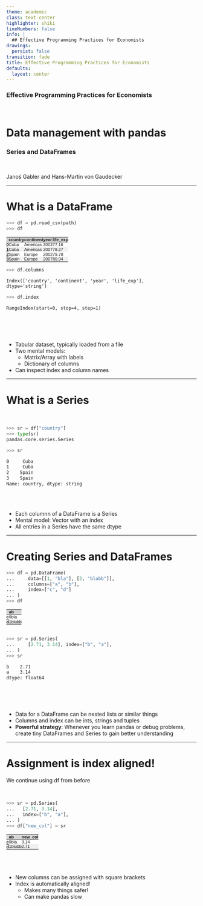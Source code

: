 ```yaml
---
theme: academic
class: text-center
highlighter: shiki
lineNumbers: false
info: |
  ## Effective Programming Practices for Economists
drawings:
  persist: false
transition: fade
title: Effective Programming Practices for Economists
defaults:
  layout: center
---
```


### Effective Programming Practices for Economists

<br>

# Data management with pandas

### Series and DataFrames

<br>


Janoś Gabler and Hans-Martin von Gaudecker

---

# What is a DataFrame

<div class="flex gap-8">
<div>

```python
>>> df = pd.read_csv(path)
>>> df
```

<style type="text/css">
#T_d622d   {
  margin: 0;
  font-family: "Helvetica", "Helvetica", sans-serif;
  border-collapse: collapse;
  border: none;
  font-size: 80%;
}
#T_d622d thead {
  background-color: #D3D3D3;
}
#T_d622d tbody tr:nth-child(even) {
  background-color: #f1f1f1;
}
#T_d622d tbody tr:nth-child(odd) {
  background-color: #fff;
}
#T_d622d td {
  padding: 0em;
}
#T_d622d th {
  font-weight: bold;
  text-align: left;
  padding: 0em;
}
#T_d622d caption {
  caption-side: bottom;
}
</style>
<table id="T_d622d">
  <thead>
    <tr>
      <th class="blank level0" >&nbsp;</th>
      <th id="T_d622d_level0_col0" class="col_heading level0 col0" >country</th>
      <th id="T_d622d_level0_col1" class="col_heading level0 col1" >continent</th>
      <th id="T_d622d_level0_col2" class="col_heading level0 col2" >year</th>
      <th id="T_d622d_level0_col3" class="col_heading level0 col3" >life_exp</th>
    </tr>
  </thead>
  <tbody>
    <tr>
      <th id="T_d622d_level0_row0" class="row_heading level0 row0" >0</th>
      <td id="T_d622d_row0_col0" class="data row0 col0" >Cuba</td>
      <td id="T_d622d_row0_col1" class="data row0 col1" >Americas</td>
      <td id="T_d622d_row0_col2" class="data row0 col2" >2002</td>
      <td id="T_d622d_row0_col3" class="data row0 col3" >77.16</td>
    </tr>
    <tr>
      <th id="T_d622d_level0_row1" class="row_heading level0 row1" >1</th>
      <td id="T_d622d_row1_col0" class="data row1 col0" >Cuba</td>
      <td id="T_d622d_row1_col1" class="data row1 col1" >Americas</td>
      <td id="T_d622d_row1_col2" class="data row1 col2" >2007</td>
      <td id="T_d622d_row1_col3" class="data row1 col3" >78.27</td>
    </tr>
    <tr>
      <th id="T_d622d_level0_row2" class="row_heading level0 row2" >2</th>
      <td id="T_d622d_row2_col0" class="data row2 col0" >Spain</td>
      <td id="T_d622d_row2_col1" class="data row2 col1" >Europe</td>
      <td id="T_d622d_row2_col2" class="data row2 col2" >2002</td>
      <td id="T_d622d_row2_col3" class="data row2 col3" >79.78</td>
    </tr>
    <tr>
      <th id="T_d622d_level0_row3" class="row_heading level0 row3" >3</th>
      <td id="T_d622d_row3_col0" class="data row3 col0" >Spain</td>
      <td id="T_d622d_row3_col1" class="data row3 col1" >Europe</td>
      <td id="T_d622d_row3_col2" class="data row3 col2" >2007</td>
      <td id="T_d622d_row3_col3" class="data row3 col3" >80.94</td>
    </tr>
  </tbody>
</table>



```python
>>> df.columns
```
```txt
Index(['country', 'continent', 'year', 'life_exp'],
dtype='string')
```
```python
>>> df.index
```
```txt
RangeIndex(start=0, stop=4, step=1)
```

</div>
<div>

<br/>
<br/>
<br/>

- Tabular dataset, typically loaded from a file
- Two mental models:
  - Matrix/Array with labels
  - Dictionary of columns
- Can inspect index and column names

</div>
</div>

---

# What is a Series

<br/>

<div class="grid grid-cols-2 gap-4">
<div>

```python
>>> sr = df["country"]
>>> type(sr)
pandas.core.series.Series

>>> sr
```
```txt
0     Cuba
1     Cuba
2    Spain
3    Spain
Name: country, dtype: string
```

</div>
<div>

<br/>
<br/>

- Each columnn of a DataFrame is a Series
- Mental model: Vector with an index
- All entries in a Series have the same dtype

</div>
</div>

---

# Creating Series and DataFrames

<div class="grid grid-cols-2 gap-4">
<div>

```python
>>> df = pd.DataFrame(
...     data=[[1, "bla"], [3, "blubb"]],
...     columns=["a", "b"],
...     index=["c", "d"]
... )
>>> df
```


<style type="text/css">
#T_214be   {
  margin: 0;
  font-family: "Helvetica", "Helvetica", sans-serif;
  border-collapse: collapse;
  border: none;
  font-size: 80%;
}
#T_214be thead {
  background-color: #D3D3D3;
}
#T_214be tbody tr:nth-child(even) {
  background-color: #f1f1f1;
}
#T_214be tbody tr:nth-child(odd) {
  background-color: #fff;
}
#T_214be td {
  padding: 0em;
}
#T_214be th {
  font-weight: bold;
  text-align: left;
  padding: 0em;
}
#T_214be caption {
  caption-side: bottom;
}
</style>
<table id="T_214be">
  <thead>
    <tr>
      <th class="blank level0" >&nbsp;</th>
      <th id="T_214be_level0_col0" class="col_heading level0 col0" >a</th>
      <th id="T_214be_level0_col1" class="col_heading level0 col1" >b</th>
    </tr>
  </thead>
  <tbody>
    <tr>
      <th id="T_214be_level0_row0" class="row_heading level0 row0" >c</th>
      <td id="T_214be_row0_col0" class="data row0 col0" >0</td>
      <td id="T_214be_row0_col1" class="data row0 col1" >bla</td>
    </tr>
    <tr>
      <th id="T_214be_level0_row1" class="row_heading level0 row1" >d</th>
      <td id="T_214be_row1_col0" class="data row1 col0" >1</td>
      <td id="T_214be_row1_col1" class="data row1 col1" >blubb</td>
    </tr>
  </tbody>
</table>


<br/>


```python
>>> sr = pd.Series(
...     [2.71, 3.14], index=["b", "a"],
... )
>>> sr
```
```txt
b    2.71
a    3.14
dtype: float64
```

</div>
<div>

<br/>
<br/>
<br/>

- Data for a DataFrame can be nested lists or similar things
- Columns and index can be ints, strings and tuples
- **Powerful strategy**: Whenever you learn pandas or debug problems, create tiny
DataFrames and Series to gain better understanding

</div>
</div>



---

# Assignment is index aligned!

<div class="grid grid-cols-2 gap-4">
<div>

We continue using df from before

<br/>


```python
>>> sr = pd.Series(
...   [2.71, 3.14],
...   index=["b", "a"],
... )
>>> df["new_col"] = sr
```

<style type="text/css">
#T_d0474   {
  margin: 0;
  font-family: "Helvetica", "Helvetica", sans-serif;
  border-collapse: collapse;
  border: none;
  font-size: 80%;
}
#T_d0474 thead {
  background-color: #D3D3D3;
}
#T_d0474 tbody tr:nth-child(even) {
  background-color: #f1f1f1;
}
#T_d0474 tbody tr:nth-child(odd) {
  background-color: #fff;
}
#T_d0474 td {
  padding: 0em;
}
#T_d0474 th {
  font-weight: bold;
  text-align: left;
  padding: 0em;
}
#T_d0474 caption {
  caption-side: bottom;
}
</style>
<table id="T_d0474">
  <thead>
    <tr>
      <th class="blank level0" >&nbsp;</th>
      <th id="T_d0474_level0_col0" class="col_heading level0 col0" >a</th>
      <th id="T_d0474_level0_col1" class="col_heading level0 col1" >b</th>
      <th id="T_d0474_level0_col2" class="col_heading level0 col2" >new_col</th>
    </tr>
  </thead>
  <tbody>
    <tr>
      <th id="T_d0474_level0_row0" class="row_heading level0 row0" >c</th>
      <td id="T_d0474_row0_col0" class="data row0 col0" >0</td>
      <td id="T_d0474_row0_col1" class="data row0 col1" >bla</td>
      <td id="T_d0474_row0_col2" class="data row0 col2" >3.14</td>
    </tr>
    <tr>
      <th id="T_d0474_level0_row1" class="row_heading level0 row1" >d</th>
      <td id="T_d0474_row1_col0" class="data row1 col0" >1</td>
      <td id="T_d0474_row1_col1" class="data row1 col1" >blubb</td>
      <td id="T_d0474_row1_col2" class="data row1 col2" >2.71</td>
    </tr>
  </tbody>
</table>


</div>
<div>

<br/>
<br/>
<br/>

- New columns can be assigned with square brackets
- Index is automatically aligned!
  - Makes many things safer!
  - Can make pandas slow

</div>
</div>
